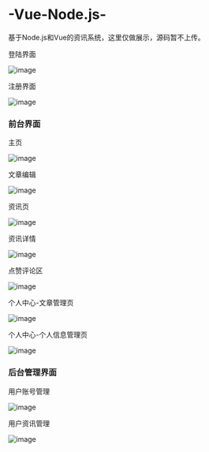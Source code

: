 # -Vue-Node.js-
基于Node.js和Vue的资讯系统，这里仅做展示，源码暂不上传。


<p>登陆界面</p>

![image](https://user-images.githubusercontent.com/44867694/163401341-6b34443a-4059-4fbc-807c-33d1011be409.png)

<p>注册界面</p>

![image](https://user-images.githubusercontent.com/44867694/163401692-dab89519-c24e-4586-8cee-360a1d4a9998.png)

<h3>前台界面</h3>
<p>主页</p>

![image](https://user-images.githubusercontent.com/44867694/163401848-c4eb0596-2e32-46f6-a1c6-8fd23e980803.png)

<p>文章编辑</p>

![image](https://user-images.githubusercontent.com/44867694/163402016-8f619c0f-5a6d-459f-84d3-eba353c23f7f.png)

<p>资讯页</p>

![image](https://user-images.githubusercontent.com/44867694/163402079-20dd2d60-4d39-4d5a-b538-ea6b43440b14.png)

<p>资讯详情</p>

![image](https://user-images.githubusercontent.com/44867694/163402182-2f7b613f-c6fc-4efc-be3c-d8c85fb4dbca.png)

<p>点赞评论区</p>

![image](https://user-images.githubusercontent.com/44867694/163402380-f83a007d-2de1-413a-a597-50a71646ddb4.png)

<p>个人中心-文章管理页</p>

![image](https://user-images.githubusercontent.com/44867694/163402544-6f470469-de48-46fc-9da1-eaec9096e861.png)

<p>个人中心-个人信息管理页</p>

![image](https://user-images.githubusercontent.com/44867694/163402631-492e1bf9-9ea4-4a7d-9dc9-50df33682f12.png)

<h3>后台管理界面</h3>

<p>用户账号管理</p>

![image](https://user-images.githubusercontent.com/44867694/163402874-6f04e72a-4745-466e-a200-9c07316ba9f9.png)

<p>用户资讯管理</p>

![image](https://user-images.githubusercontent.com/44867694/163403048-587bbf7d-c425-4eca-a286-ba3c4950b021.png)

